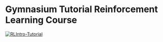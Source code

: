 # Gymnasium Tutorial Reinforcement Learning Course

[![RLIntro-Tutorial](https://colab.research.google.com/assets/colab-badge.svg)](https://colab.research.google.com/github/stergioc/cs-labs/blob/main/2223-RL/GymTutorial.ipynb)
